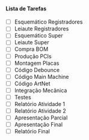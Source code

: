 #### Lista de Tarefas

- [ ] Esquemático Registradores
- [ ] Leiaute Registradores
- [ ] Esquemático Super
- [ ] Leiaute Super
- [ ] Compra BOM
- [ ] Produção PCIs
- [ ] Montagem Placas
- [ ] Código Debounce
- [ ] Código Main Machine
- [ ] Código ArtNet
- [ ] Integração Mecânica
- [ ] Testes
- [ ] Relatório Atividade 1
- [ ] Relatório Atividade 2
- [ ] Apresentação Parcial
- [ ] Apresentação Final
- [ ] Relatório Final
